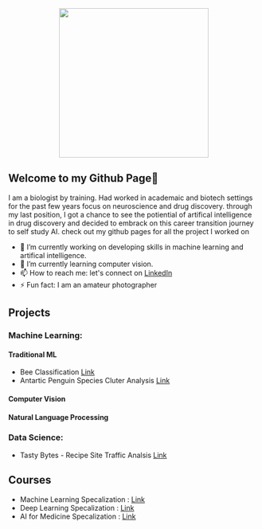 <div id="header" align="center">
  <img src="https://i.giphy.com/media/v1.Y2lkPTc5MGI3NjExNHJ3YTMwM2RyNGhiNnU0ZmZmOGtsMDZ2b3l0MHdieHBxZGFiZzF4MSZlcD12MV9pbnRlcm5hbF9naWZfYnlfaWQmY3Q9cw/vTNWp0OA3qg9dBzhog/giphy.gif" width="300"/>
</div>

## Welcome to my Github Page👋

<!--
**mei-pan/mei-pan** is a ✨ _special_ ✨ repository because its `README.md` (this file) appears on your GitHub profile. -->

I am a biologist by training. Had worked in academaic and biotech settings for the past few years focus on neuroscience and drug discovery. 
through my last position,  I got a chance to see the potiential of artifical intelligence in drug discovery and decided to embrack on this career transition journey to self study AI. 
check out my github pages for all the project I worked on 

- 🔭 I’m currently working on developing skills in machine learning and artifical intelligence. 
- 🌱 I’m currently learning computer vision. 
- 📫 How to reach me: let's connect on [LinkedIn](https://www.linkedin.com/in/meiliang-pan)
- ⚡ Fun fact: I am an amateur photographer 
  
## Projects
### Machine Learning:
#### Traditional ML
- Bee Classification  [Link](https://github.com/mei-pan/Bee-Classification/tree/main)
- Antartic Penguin Species Cluter Analysis [Link](https://github.com/mei-pan/Antarctic-Penguin-Species-Cluster-Analysis)
#### Computer Vision 
#### Natural Language Processing 

### Data Science:
- Tasty Bytes - Recipe Site Traffic Analsis [Link](https://github.com/mei-pan/Tastey_Bytes_in-process/tree/main)
  
## Courses
- Machine Learning Specalization : [Link](https://github.com/mei-pan/Machine_Learning_Specialization)
- Deep Learning Specalization : [Link](https://github.com/mei-pan/Deep_Learning_Specialization)
- AI for Medicine Specalization : [Link](https://github.com/mei-pan/AI_for_Medicine_Specalization)
